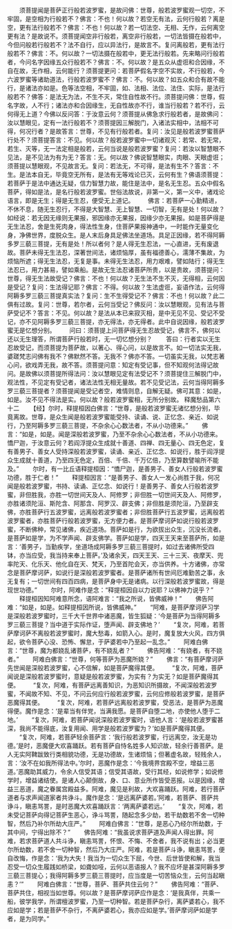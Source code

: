 <!-- { "loadSidebar": true } -->
　　须菩提闻是菩萨正行般若波罗蜜，是故问佛：世尊，般若波罗蜜观一切空，不牢固，是空相为行般若不？佛言：不也！何以故？若空无有法，云何行般若？离是空，更有法行般若不？佛言：不也！何以故？若一切法空、无相、无作，云何离空更有法？是故说不。须菩提闻空非行般若，离空非行般若，一切法皆摄在般若中，今但问般若行般若不？法不自行，应以异法行，是故言不。复问离般若，更有法行般若不？佛言：不。何以故？一切法摄在般若中，更无法行般若。先来略问行般若者，今问名字因缘五众行般若不？佛言：不。何以故？是五众从虚诳和合因缘，不自在故，无作相，云何能行？须菩提更问：若菩萨假名字空不实故，不行般若，今六波罗蜜等诸助道法，行般若波罗蜜不？佛言：不。何以故？如五众和合有故不能行，是诸法亦如是。色等法空相，不牢固，如、法相、法位、法住、实际，是法行般若不？佛答：是法无为法，不生不灭，常住自性故不行。须菩提问佛：世尊，假名字故，人不行；诸法亦和合因缘生，无自性故亦不行，谁当行般若？若不行，云何得无上道？今佛以反问答：于汝意云何？须菩提从佛急求行般若者，是故佛问：汝以慧眼见，定有一法行般若不？须菩提因三解脱门，入诸法实相中，法相不可得，何况行者？是故答言：世尊，不见有行般若者。复问：汝见是般若波罗蜜菩萨行处不？须菩提答言：不见。何以故？般若波罗蜜中一切诸观灭：若常、若无常，若生、灭等，无一法定相是般若，云何当说是般若波罗蜜？复问：若汝以智慧眼不见法，是不见法为有为无？答言：无。何以故？佛说智慧眼实，肉眼、天眼虚诳；须菩提以慧眼观，不见故言无。复问：若法无，不可得，是法有生不？答言：不生。是法本自无，毕竟空无所有，是法有无等戏论已灭，云何有生？佛语须菩提：若菩萨于是法中通达无疑，信力智慧力故，能住是法中，是名无生忍。五众中假名菩萨，得如是法，是名行般若波罗蜜。世俗法故说，非第一义，第一义中，诸戏论语言，即是无生；得是无生忍，便受无上道记。
　　佛言：若菩萨一心勤精进，不休不息，随无生忍行，不得是大智慧、无上智慧、一切智，无有是处！何以故？如经说：若无因无缘则无果报，邪因缘亦无果报，因缘少亦无果报。如是菩萨得是无生法忍，舍是生死肉身，得法性生身，住菩萨果报神通中，一时能作无量变化身，净佛世界，度脱众生。是人末后身具足佛法坐道场。具足正因缘，若不得阿耨多罗三藐三菩提，无有是处！所以者何？是人得无生忍法，一心直进，无有废退故。菩萨未得无生法忍，深著世间法，诸烦恼厚，虽有福德善心，濡薄不集故，为烦恼所遮；得无生法忍，无复是事。未得无生法忍，用力艰难，譬如陆行；得无生法忍已，用力甚易，譬如乘船。是故无生法忍诸菩萨所贵，以是贵故，须菩提问：世尊，得无生法故受记？佛言：不也！何以故？无生法不生不灭，无得相，云何因是受记？复问：生法得记耶？佛言：不得。何以故？生法虚诳，妄语作法，云何得阿耨多罗三藐三菩提真实法？复问：生不生得受记不？佛言：不也！何以故？此二俱有过故。复问：世尊，若尔者，云何当受记？佛反问：汝以慧眼观，见有法与菩萨受记不？答言：不见。何以故？是法从本已来寂灭相，是中无见不见、受记不受记，亦不见阿耨多罗三藐三菩提，亦无得法，亦无得者。此中自说因缘，般若波罗蜜无是忆想分别。
　　问曰：须菩提上问菩萨得无生忍故受记，佛言不，佛何以还以无生理答，所谓菩萨行般若时，无一切忆想分别？
　　答曰：行者实以无生忍故受记，而须菩提为菩萨故，以著心、得心问，以是故言不。如一切法实无我，婆蹉梵志问佛有我不？佛默然不答。无我不？佛亦不答。一切虽实无我，以梵志著心问，欲戏弄无我，故不答。须菩提问意：知定有受记事，但不知观何法得记故问。是故佛以须菩提所得法问：汝以慧眼见定有法受记不？须菩提住三解脱门中，观法性，不见定有受记者，诸法法性无相无量故。若不见受记法，云何当得阿耨多罗三藐三菩提者？须菩提闻是受记者空，难情则息，自解无疑。佛可其意：如是，如是。汝不见不得法是实。何以故？般若波罗蜜相，无所分别故。
释魔愁品第六十二
　　【经】尔时，释提桓因白佛言：“世尊，是般若波罗蜜无诸忆想分别，毕竟离故。世尊，是众生闻是般若波罗蜜能受持、读诵、说、正忆念、亲近、如说行，乃至阿耨多罗三藐三菩提，不杂余心心数法者，不从小功德来。”
　　佛言：“如是，如是。闻是深般若波罗蜜，乃至不杂余心心数法者，不从小功德来。憍尸迦，于汝意云何？若阎浮提众生成就十善道、四禅、四无量心、四无色定，复有善男子、善女人受持深般若波罗蜜，读诵、亲近、正忆念、如说行，胜于阎浮提众生成就十善道，乃至四无色定，百倍、千倍、千万亿倍，乃至算数譬喻所不能及。”
　　尔时，有一比丘语释提桓因：“憍尸迦，是善男子、善女人行般若波罗蜜功德，胜于仁者！”
　　释提桓因言：“是善男子、善女人一发心尚胜于我，何况闻是般若波罗蜜，书持、读诵、正忆念、如说行！是善男子、善女人行般若波罗蜜，非但胜我，亦胜一切世间天及人、阿修罗；非但胜一切世间天及人、阿修罗，亦胜诸须陀洹、斯陀含、阿那含、阿罗汉、辟支佛；非但胜是须陀洹，乃至辟支佛，亦胜菩萨行五波罗蜜，远离般若波罗蜜者；非但胜菩萨行五波罗蜜，远离般若波罗蜜者，亦胜菩萨行般若波罗蜜，无方便力者。是菩萨摩诃萨如说行般若波罗蜜，不断佛种，常见诸佛，疾近道场。菩萨如是行，为欲拔出众生，沉没长流者。是菩萨如是学，为不学声闻、辟支佛学。菩萨如是学，四天王天来至菩萨所，如是言：‘善男子，当勤疾学，坐道场成阿耨多罗三藐三菩提时，如过去诸佛所受四钵，亦当应受，我当持来奉上菩萨。’及诸余天，四天王天、三十三天、夜摩天、兜率陀天、化乐天、他化自在天、梵天，乃至首陀会天，亦当供养。十方诸佛，亦常念是菩萨摩诃萨，如说行是深般若波罗蜜者。是菩萨诸所有世间厄难勤苦之事，永无复有；一切世间有四百四病，是菩萨身中无是诸病。以行深般若波罗蜜故，得是现世功德。”
　　尔时，阿难作是念：“释提桓因自以力说耶？以佛神力说乎？”
　　释提桓因知阿难意所念，语阿难言：“我之所说，皆佛威神！”
　　佛告阿难：“如是，如是。如释提桓因所说，皆佛威神。”
　　“阿难，是菩萨摩诃萨习学是深般若波罗蜜时，三千大千世界中诸恶魔，皆生狐疑：‘今是菩萨为当得阿耨多罗三藐三菩提？当中道于实际作证，堕声闻、辟支佛地？’
　　“复次，阿难，若菩萨摩诃萨不离般若波罗蜜时，魔大愁毒，如箭入心。是时，魔复放大火风，四方俱起，欲令菩萨心没、恐怖、懈怠，于萨婆若中乃至起一乱念。”
　　阿难白佛言：“世尊，魔为都娆乱诸菩萨，有不娆乱者？”
　　佛告阿难：“有娆者，有不娆者。”
　　阿难白佛言：“世尊，何等菩萨为恶魔所娆？”
　　佛言：“有菩萨摩诃萨先世闻是深般若波罗蜜，心不信解，如是菩萨魔得其便。
　　“复次，阿难，菩萨闻说是深般若波罗蜜时，意疑是般若波罗蜜，为实有？为实无？如是菩萨魔得其便。
　　“复次，阿难，有菩萨远离善知识，为恶知识所摄故，不闻深般若波罗蜜，不闻故不知、不见，不问云何应行般若波罗蜜，云何应修般若波罗蜜，是菩萨恶魔得其便。
　　“复次，阿难，若菩萨远离般若波罗蜜，受恶法，是菩萨为恶魔得便。魔作是念：‘是辈当有伴党，当满我愿。是菩萨自堕二地，亦使他人堕于二地。’
　　“复次，阿难，若菩萨闻说深般若波罗蜜时，语他人言：‘是般若波罗蜜甚深，我尚不能得底，汝复用闻、用学是般若波罗蜜为？’如是菩萨魔得其便。
　　“复次，阿难，若菩萨轻余菩萨言：‘我行般若波罗蜜，行远离空，汝无是功德。’是时，恶魔便大欢喜踊跃。若有菩萨自恃名姓多人知识故，轻余行善菩萨。是人无实阿鞞跋致行类相貌功德，无是功德故，生诸烦恼；但著虚名故，轻贱余人，言：‘汝不在如我所得法中。’尔时，恶魔作是念：‘今我境界宫殿不空，增益三恶道。’恶魔助其威力，令余人信受其语；信受其语故，受行其经，如说修学；如说修学时，增益诸结使。是诸人心颠倒故，身、口、意业所作皆受恶报。以是因缘，增益三恶道，魔之眷属宫殿益多。阿难，魔见是利故，大欢喜踊跃。阿难，若行菩萨道者与求声闻道家者共诤斗。魔作是念：‘是远离萨婆若。’阿难，若菩萨、菩萨共诤斗，瞋恚骂詈，是时恶魔大欢喜踊跃言：‘两离萨婆若远。’
　　“复次，阿难，若未受记菩萨向得记菩萨生恶心，诤斗骂詈，随起念多少劫，若干劫数若不舍一切种智，然后乃补尔所劫大庄严。”
　　阿难白佛言：“世尊，是恶心乃经尔所劫数，于其中间，宁得出除不？”
　　佛告阿难：“我虽说求菩萨道及声闻人得出罪。阿难，若求菩萨道人共斗诤，瞋恚骂詈，怀恨、不悔、不舍者，我不说有出；必当更尔所劫数，若不舍一切种智，然后乃大庄严。阿难，若是菩萨斗诤，瞋恚骂詈，便自改悔，作是念：‘我为大失！我当为一切众生下屈，今世、后世皆使和解，我当忍受一切众生履践如桥梁，如聋如哑，云何以恶语报人？我不应坏是甚深阿耨多罗三藐三菩提心；我得阿耨多罗三藐三菩提时，应当度是一切苦恼众生，云何当起瞋恚？’”
　　阿难白佛言：“世尊，菩萨、菩萨共住云何？”
　　佛告阿难：“菩萨、菩萨共住，相视当如世尊。何以故？是菩萨摩诃萨应作是念：‘是我真伴，共乘一船，彼学我学，所谓檀波罗蜜，乃至一切种智。若是菩萨杂行，离萨婆若心，我不应如是学；若是菩萨不杂行，不离萨婆若心，我亦应如是学。’菩萨摩诃萨如是学者，是为同学。”　　
